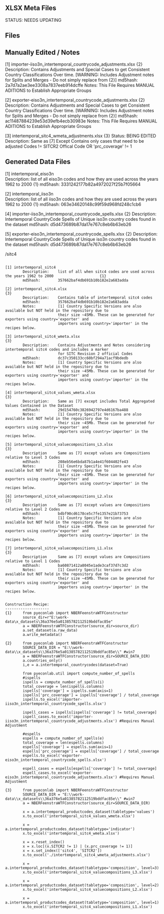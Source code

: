 XLSX Meta Files
---------------

STATUS: NEEDS UPDATING

Files
-----

Manually Edited / Notes
-----------------------

[1] importer-iiso3n_intertemporal_countrycode_adjustments.xlsx 													{2}
		Description: 	Contains Adjustments and Special Cases to get Consistent Country Classifications Over time. 
						[WARNING: Includes Adjustment notes for Splits and Merges - Do not simply replace from {2}]
		md5hash: 		2a7d7a2ae3ee3308a7837eeb914dcffe
		Notes: 			This File Requires MANUAL ADITIONS to Establish Appropriate Groups

[2] exporter-eiso3n_intertemporal_countrycode_adjustments.xlsx 													{2}
		Description: 	Contains Adjustments and Special Cases to get Consistent Country Classifications Over time. 
						[WARNING: Includes Adjustment notes for Splits and Merges - Do not simply replace from {2}]
		md5hash: 		ac11487884239e53d39efb4ecb30983e
		Notes: 			This File Requires MANUAL ADITIONS to Establish Appropriate Groups


[3] intertemporal_sitc4_wmeta_adjustments.xlsx 																	{3}
		Status: 		BEING EDITED
		Description: 	Same as [7] Except Contains only cases that need to be adjusted
						Codes != SITCR2 Offical Code OR 'prc_coverage' != 1

Generated Data Files
--------------------

[1] intertemporal_eiso3n 	
		Description: 	list of all eiso3n codes and how they are used across the years 1962 to 2000			{1}
		md5hash:  		3331242177b82a4972027f25b7f05664

[2] intertemporal_iiso3n 	
		Description: 	list of all iiso3n codes and how they are used across the years 1962 to 2000 			{1}
		md5hash: 		063e34620148c99f59d968fd248c1cb6

[4] importer-iiso3n_intertemporal_countrycode_spells.xlsx 														{2}
		Description: 	Intertemporal CountryCode Spells of Unique iso3n country codes found in the dataset
		md5hash: 		d5d473689b87da17e767c8eb6b63eb26

[5] exporter-eiso3n_intertemporal_countrycode_spells.xlsx 														{2}
		Description: 	Intertemporal CountryCode Spells of Unique iso3n country codes found in the dataset
		md5hash: 		d5d473689b87da17e767c8eb6b63eb26

/sitc4
~~~~~~

[1] intertemporal_sitc4 	
		Description: 	list of all when sitc4 codes are used across the years 1962 to 2000 					{1}
		md5hash: 		357662baf4db691b10b182e2a683adda

[2] intertemporal_sitc4.xlsx 																					{3}
		Description: 	Contains table of intertemporal sitc4 codes
		md5hash: 		357662baf4db691b10b182e2a683adda
		Notes: 			[1] Country Specific Versions are also available but NOT held in the repository due to 
						their size ~45Mb. These can be generated for exporters using country='exporter' and
						importers using country='importer' in the recipes below. 

[3] intertemporal_sitc4_wmeta.xlsx 																				{3}
		Description: 	Contains Adjustments and Notes considering intertemporal sitc4 codes and includes a marker
						for SITC Revision 2 official Codes
		md5hash: 		dc37c350133cc60bf294a71acf9bdedb
		Notes: 			[1] Country Specific Versions are also available but NOT held in the repository due to 
						their size ~45Mb. These can be generated for exporters using country='exporter' and
						importers using country='importer' in the recipes below. 

[4] intertemporal_sitc4_values_wmeta.xlsx																		{3}
		Description: 	Same as [7] except includes Total Aggregated Values Contained in the Dataset 		
		md5hash: 		29d154760c3826942797e4d6167ba488
		Notes: 			[1] Country Specific Versions are also available but NOT held in the repository due to 
						their size ~45Mb. These can be generated for exporters using country='exporter' and
						importers using country='importer' in the recipes below. 

[5] intertemporal_sitc4_valuecompositions_L3.xlsx 														{3}
		Description 	Same as [7] except values are Compositions relative to Level 3 Codes
		md5hash: 		208eb56e6bda87b1a4e41f604402fe43
		Notes: 			[1] Country Specific Versions are also available but NOT held in the repository due to 
						their size ~45Mb. These can be generated for exporters using country='exporter' and
						importers using country='importer' in the recipes below. 

[6] intertemporal_sitc4_valuecompositions_L2.xlsx 														{3}
		Description 	Same as [7] except values are Compositions relative to Level 2 Codes
		md5hash: 		bdbf90cd6178ce5c7fe1357e21b73753
		Notes: 			[1] Country Specific Versions are also available but NOT held in the repository due to 
						their size ~45Mb. These can be generated for exporters using country='exporter' and
						importers using country='importer' in the recipes below. 

[7] intertemporal_sitc4_valuecompositions_L1.xlsx 														{3}
		Description 	Same as [7] except values are Compositions relative to Level 1 Codes
		md5hash: 		ba60871412a8045e1ade3caf37d7c3d2
		Notes: 			[1] Country Specific Versions are also available but NOT held in the repository due to 
						their size ~45Mb. These can be generated for exporters using country='exporter' and
						importers using country='importer' in the recipes below. 


Construction Recipe:
--------------------
{1}		from pyeconlab import NBERFeenstraWTFConstructor
		source_dir=r"E:\work-data\x_datasets\36a376e5a01385782112519bddfac85e"
		a = NBERFeenstraWTFConstructor(source_dir=source_dir)
		a.set_dataset(a.raw_data)
		a.write_metadata()

{2} 	from pyeconlab import NBERFeenstraWTFConstructor
		SOURCE_DATA_DIR = "E:\\work-data\\x_datasets\\36a376e5a01385782112519bddfac85e\\" #win7
		a = NBERFeenstraWTFConstructor(source_dir=SOURCE_DATA_DIR)
		a.countries_only()
		i,e = a.intertemporal_countrycodes(dataset=True)
		
		from pyeconlab.util import compute_number_of_spells
		#ispells
		ispells = compute_number_of_spells(i)
		total_coverage = len(ispells.columns)
		ispells['coverage'] = ispells.sum(axis=1)
		ispells['prc_coverage'] = ispells['coverage'] / total_coverage
		ispells.to_excel('importer-iiso3n_intertemporal_countrycode_spells.xlsx')

		ispell_cases = ispells[ispells['coverage'] != total_coverage]
		ispell_cases.to_excel('importer-iiso3n_intertemporal_countrycode_adjustments.xlsx') #Requires Manual Adjustment

		#espells
		espells = compute_number_of_spells(e)
		total_coverage = len(espells.columns)
		espells['coverage'] = espells.sum(axis=1)
		espells['prc_coverage'] = espells['coverage'] / total_coverage
		espells.to_excel('exporter-eiso3n_intertemporal_countrycode_spells.xlsx')

		espell_cases = espells[espells['coverage'] != total_coverage]
		espell_cases.to_excel('exporter-eiso3n_intertemporal_countrycode_adjustments.xlsx') #Requires Manual Adjustment

{3} 	from pyeconlab import NBERFeenstraWTFConstructor
		SOURCE_DATA_DIR = "E:\\work-data\\x_datasets\\36a376e5a01385782112519bddfac85e\\" #win7
		a = NBERFeenstraWTFConstructor(source_dir=SOURCE_DATA_DIR)

		x = a.intertemporal_productcodes_dataset(tabletype='values')
		x.to_excel('intertemporal_sitc4_values_wmeta.xlsx')

		x = a.intertemporal_productcodes_dataset(tabletype='indicator')
		x.to_excel('intertemporal_sitc4_wmeta.xlsx')

		x = x.reset_index()
		x = x.loc[(x.SITCR2 != 1) | (x.prc_coverage != 1)]
		x = x.set_index(['sitc4', 'SITCR2'])
		x.to_excel('./intertemporal_sitc4_wmeta_adjustments.xlsx')

		x = a.intertemporal_productcodes_dataset(tabletype='composition', level=3)
		x.to_excel('intertemporal_sitc4_valuecompositions_L3.xlsx')

		x = a.intertemporal_productcodes_dataset(tabletype='composition', level=2)
		x.to_excel('intertemporal_sitc4_valuecompositions_L2.xlsx')

		x = a.intertemporal_productcodes_dataset(tabletype='composition', level=1)
		x.to_excel('intertemporal_sitc4_valuecompositions_L1.xlsx')

